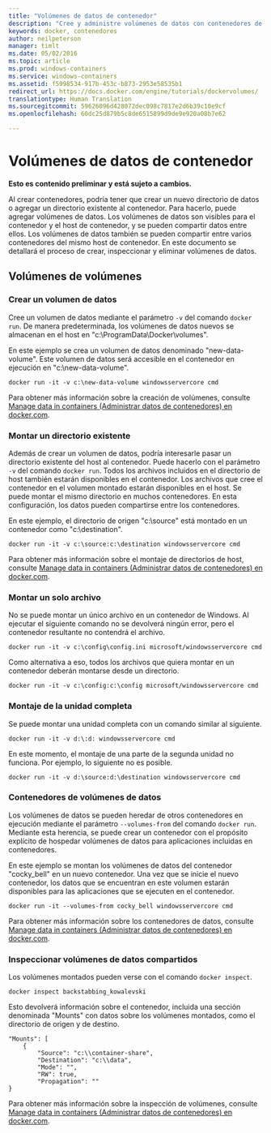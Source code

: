 ```yaml
---
title: "Volúmenes de datos de contenedor"
description: "Cree y administre volúmenes de datos con contenedores de Windows."
keywords: docker, contenedores
author: neilpeterson
manager: timlt
ms.date: 05/02/2016
ms.topic: article
ms.prod: windows-containers
ms.service: windows-containers
ms.assetid: f5998534-917b-453c-b873-2953e58535b1
redirect_url: https://docs.docker.com/engine/tutorials/dockervolumes/
translationtype: Human Translation
ms.sourcegitcommit: 59626096d428072dec098c7817e2d6b39c10e9cf
ms.openlocfilehash: 60dc25d879b5c8de6515899d9de9e920a08b7e62

---
```


# Volúmenes de datos de contenedor

**Esto es contenido preliminar y está sujeto a cambios.** 

Al crear contenedores, podría tener que crear un nuevo directorio de datos o agregar un directorio existente al contenedor. Para hacerlo, puede agregar volúmenes de datos. Los volúmenes de datos son visibles para el contenedor y el host de contenedor, y se pueden compartir datos entre ellos. Los volúmenes de datos también se pueden compartir entre varios contenedores del mismo host de contenedor. En este documento se detallará el proceso de crear, inspeccionar y eliminar volúmenes de datos.

## Volúmenes de volúmenes

### Crear un volumen de datos

Cree un volumen de datos mediante el parámetro `-v` del comando `docker run`. De manera predeterminada, los volúmenes de datos nuevos se almacenan en el host en "c:\ProgramData\Docker\volumes".

En este ejemplo se crea un volumen de datos denominado "new-data-volume". Este volumen de datos será accesible en el contenedor en ejecución en "c:\new-data-volume".

```none
docker run -it -v c:\new-data-volume windowsservercore cmd
```

Para obtener más información sobre la creación de volúmenes, consulte [Manage data in containers (Administrar datos de contenedores) en docker.com](https://docs.docker.com/engine/userguide/containers/dockervolumes/#data-volumes).

### Montar un directorio existente

Además de crear un volumen de datos, podría interesarle pasar un directorio existente del host al contenedor. Puede hacerlo con el parámetro `-v` del comando `docker run`. Todos los archivos incluidos en el directorio de host también estarán disponibles en el contenedor. Los archivos que cree el contenedor en el volumen montado estarán disponibles en el host. Se puede montar el mismo directorio en muchos contenedores. En esta configuración, los datos pueden compartirse entre los contenedores.

En este ejemplo, el directorio de origen "c:\source" está montado en un contenedor como "c:\destination".

```none
docker run -it -v c:\source:c:\destination windowsservercore cmd
```

Para obtener más información sobre el montaje de directorios de host, consulte [Manage data in containers (Administrar datos de contenedores) en docker.com](https://docs.docker.com/engine/userguide/containers/dockervolumes/#mount-a-host-directory-as-a-data-volume).

### Montar un solo archivo

No se puede montar un único archivo en un contenedor de Windows. Al ejecutar el siguiente comando no se devolverá ningún error, pero el contenedor resultante no contendrá el archivo. 

```none
docker run -it -v c:\config\config.ini microsoft/windowsservercore cmd
```

Como alternativa a eso, todos los archivos que quiera montar en un contenedor deberán montarse desde un directorio.

```none
docker run -it -v c:\config:c:\config microsoft/windowsservercore cmd
```

### Montaje de la unidad completa

Se puede montar una unidad completa con un comando similar al siguiente.

```none
docker run -it -v d:\:d: windowsservercore cmd
```

En este momento, el montaje de una parte de la segunda unidad no funciona. Por ejemplo, lo siguiente no es posible.

```none
docker run -it -v d:\source:d:\destination windowsservercore cmd
```

### Contenedores de volúmenes de datos

Los volúmenes de datos se pueden heredar de otros contenedores en ejecución mediante el parámetro `--volumes-from` del comando `docker run`. Mediante esta herencia, se puede crear un contenedor con el propósito explícito de hospedar volúmenes de datos para aplicaciones incluidas en contenedores. 

En este ejemplo se montan los volúmenes de datos del contenedor "cocky_bell" en un nuevo contenedor. Una vez que se inicie el nuevo contenedor, los datos que se encuentran en este volumen estarán disponibles para las aplicaciones que se ejecuten en el contenedor.  

```none
docker run -it --volumes-from cocky_bell windowsservercore cmd
```

Para obtener más información sobre los contenedores de datos, consulte [Manage data in containers (Administrar datos de contenedores) en docker.com](https://docs.docker.com/engine/userguide/containers/dockervolumes/#mount-a-host-file-as-a-data-volume).

### Inspeccionar volúmenes de datos compartidos

Los volúmenes montados pueden verse con el comando `docker inspect`.

```none
docker inspect backstabbing_kowalevski
```

Esto devolverá información sobre el contenedor, incluida una sección denominada "Mounts" con datos sobre los volúmenes montados, como el directorio de origen y de destino.

```none
"Mounts": [
    {
        "Source": "c:\\container-share",
        "Destination": "c:\\data",
        "Mode": "",
        "RW": true,
        "Propagation": ""
}
```

Para obtener más información sobre la inspección de volúmenes, consulte [Manage data in containers (Administrar datos de contenedores) en docker.com](https://docs.docker.com/engine/userguide/containers/dockervolumes/#locating-a-volume).




<!--HONumber=Sep16_HO2-->


